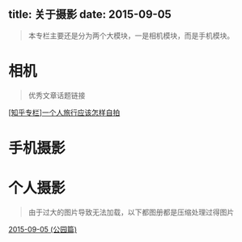 title: 关于摄影
date: 2015-09-05 
---
> 本专栏主要还是分为两个大模块，一是相机模块，而是手机模块。
 
 # 相机
 > 优秀文章话题链接
 
 [[知乎专栏]一个人旅行应该怎样自拍](http://www.zhihu.com/question/22425541/answer/38078345)
 
 
 # 手机摄影

 # 个人摄影
 > 由于过大的图片导致无法加载，以下都图册都是压缩处理过得图片
	
 [2015-09-05 (公园篇)](http://waylenw.github.io/cameras/one.html)